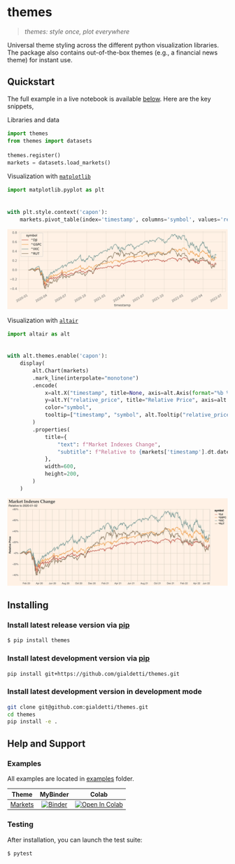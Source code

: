 # themes
> _themes: style once, plot everywhere_

Universal theme styling across the different python visualization libraries. The package also contains out-of-the-box themes (e.g., a financial news theme) for instant use.

## Quickstart
The full example in a live notebook is available [below](#examples). Here are the key snippets,

Libraries and data
```python
import themes
from themes import datasets

themes.register()
markets = datasets.load_markets()
```

Visualization with [`matplotlib`](https://matplotlib.org)
```python
import matplotlib.pyplot as plt


with plt.style.context('capon'):
    markets.pivot_table(index='timestamp', columns='symbol', values='relative_price').plot()
```
![](examples/images/markets-matplotlib.png)

Visualization with [`altair`](https://altair-viz.github.io)
```python
import altair as alt


with alt.themes.enable('capon'):
    display(
        alt.Chart(markets)
        .mark_line(interpolate="monotone")
        .encode(
            x=alt.X("timestamp", title=None, axis=alt.Axis(format="%b %y")),
            y=alt.Y("relative_price", title="Relative Price", axis=alt.Axis(format="+%")),
            color="symbol",
            tooltip=["timestamp", "symbol", alt.Tooltip("relative_price", format="+.2%")],
        )
        .properties(
            title={
                "text": f"Market Indexes Change",
                "subtitle": f"Relative to {markets['timestamp'].dt.date.min()}",
            },
            width=600,
            height=200,
        )
    )
```
![](examples/images/markets-altair.png)


## Installing
### Install latest release version via [pip](https://pip.pypa.io/en/stable/quickstart/)
```bash
$ pip install themes
```

### Install latest development version via [pip](https://pip.pypa.io/en/stable/quickstart/)
```bash
pip install git+https://github.com/gialdetti/themes.git
```

### Install latest development version in development mode
```bash
git clone git@github.com:gialdetti/themes.git
cd themes
pip install -e .
```

## Help and Support

### Examples
All examples are located in [examples](examples) folder.

|     Theme    |   MyBinder   | Colab |
| ------------ | :----------: | :---: |
| [Markets](https://nbviewer.jupyter.org/github/gialdetti/themes/blob/main/examples/visualize-markets.ipynb) | [![Binder](https://mybinder.org/badge_logo.svg)](https://mybinder.org/v2/gh/gialdetti/themes/main?filepath=examples/visualize-markets.ipynb) | [![Open In Colab](https://colab.research.google.com/assets/colab-badge.svg)](https://colab.research.google.com/github/gialdetti/themes/blob/main/examples/visualize-markets.ipynb) | 

### Testing
After installation, you can launch the test suite:
```bash
$ pytest
```
